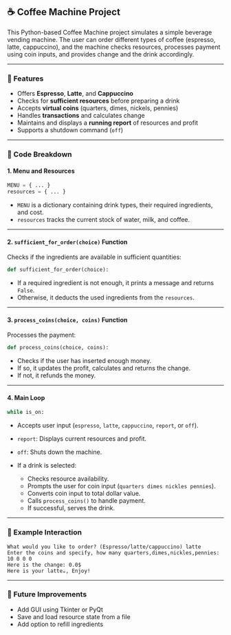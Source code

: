 ## ☕ Coffee Machine Project

This Python-based Coffee Machine project simulates a simple beverage vending machine. The user can order different types of coffee (espresso, latte, cappuccino), and the machine checks resources, processes payment using coin inputs, and provides change and the drink accordingly.

---

### 🧾 Features

* Offers **Espresso**, **Latte**, and **Cappuccino**
* Checks for **sufficient resources** before preparing a drink
* Accepts **virtual coins** (quarters, dimes, nickels, pennies)
* Handles **transactions** and calculates change
* Maintains and displays a **running report** of resources and profit
* Supports a shutdown command (`off`)

---

### 🧠 Code Breakdown

#### 1. **Menu and Resources**

```python
MENU = { ... }
resources = { ... }
```

* `MENU` is a dictionary containing drink types, their required ingredients, and cost.
* `resources` tracks the current stock of water, milk, and coffee.

---

#### 2. **`sufficient_for_order(choice)` Function**

Checks if the ingredients are available in sufficient quantities:

```python
def sufficient_for_order(choice):
```

* If a required ingredient is not enough, it prints a message and returns `False`.
* Otherwise, it deducts the used ingredients from the `resources`.

---

#### 3. **`process_coins(choice, coins)` Function**

Processes the payment:

```python
def process_coins(choice, coins):
```

* Checks if the user has inserted enough money.
* If so, it updates the profit, calculates and returns the change.
* If not, it refunds the money.

---

#### 4. **Main Loop**

```python
while is_on:
```

* Accepts user input (`espresso`, `latte`, `cappuccino`, `report`, or `off`).
* `report`: Displays current resources and profit.
* `off`: Shuts down the machine.
* If a drink is selected:

  * Checks resource availability.
  * Prompts the user for coin input (`quarters dimes nickles pennies`).
  * Converts coin input to total dollar value.
  * Calls `process_coins()` to handle payment.
  * If successful, serves the drink.

---

### 🧪 Example Interaction

```
What would you like to order? (Espresso/latte/cappuccino) latte
Enter the coins and specify, how many quarters,dimes,nickles,pennies: 10 0 0 0
Here is the change: 0.0$
Here is your latte☕, Enjoy!
```

---

### 🧰 Future Improvements

* Add GUI using Tkinter or PyQt
* Save and load resource state from a file
* Add option to refill ingredients
